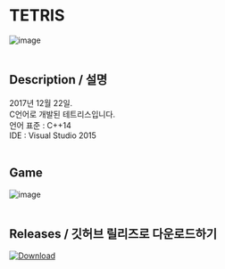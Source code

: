 # TETRIS 
![image](https://user-images.githubusercontent.com/31683152/144196079-32e48720-25f3-4d80-9409-d9c1579add25.png)    <br /><br />

## Description / 설명
2017년 12월 22일.  <br />
C언어로 개발된 테트리스입니다.  <br />
언어 표준 : C++14  <br />
IDE : Visual Studio 2015    <br /><br />

## Game
![image](https://user-images.githubusercontent.com/31683152/144196140-bb1723b8-58a0-4de1-a641-ae8445955fbf.png)    <br /><br />

## Releases  / 깃허브 릴리즈로 다운로드하기
[![Download](https://img.shields.io/github/v/release/DiligentP/Tetris?color=ffd700&include_prereleases&label=DOWNLOAD%20RELEASE&logo=github&logoColor=green&style=for-the-badge)](https://github.com/DiligentP/Tetris/releases)    <br /><br />
